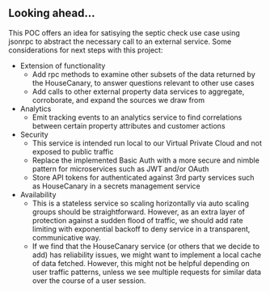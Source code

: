 ## Looking ahead...
This POC offers an idea for satisying the septic check use case using jsonrpc to abstract the necessary call to an external service. Some considerations for next steps with this project:

* Extension of functionality
    * Add rpc methods to examine other subsets of the data returned by the HouseCanary, to answer questions relevant to other use cases
    * Add calls to other external property data services to aggregate, corroborate, and expand the sources we draw from
* Analytics
    * Emit tracking events to an analytics service to find correlations between certain property attributes and customer actions
* Security
    * This service is intended run local to our Virtual Private Cloud and not exposed to public traffic
    * Replace the implemented Basic Auth with a more secure and nimble pattern for microservices such as JWT and/or OAuth
    * Store API tokens for authenticated against 3rd party services such as HouseCanary in a secrets management service
* Availability
    * This is a stateless service so scaling horizontally via auto scaling groups should be straightforward.  However, as an extra layer of protection against a sudden flood of traffic, we should add rate limiting with exponential backoff to deny service in a transparent, communicative way.
    * If we find that the HouseCanary service (or others that we decide to add) has reliability issues, we might want to implement a local cache of data fetched. However, this might not be helpful depending on user traffic patterns, unless we see multiple requests for similar data over the course of a user session.
